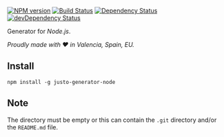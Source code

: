[![NPM version](http://img.shields.io/npm/v/justo-generator-node.svg)](https://www.npmjs.org/package/justo-generator-node)
[![Build Status](https://travis-ci.org/justojsg/justo-generator-node.svg?branch=master)](https://travis-ci.org/justojsg/justo-generator-node)
[![Dependency Status](https://david-dm.org/justojsg/justo-generator-node.svg)](https://david-dm.org/justojsg/justo-generator-node)
[![devDependency Status](https://david-dm.org/justojsg/justo-generator-node/dev-status.svg)](https://david-dm.org/justojsg/justo-generator-node#info=devDependencies)

Generator for *Node.js*.

*Proudly made with ♥ in Valencia, Spain, EU.*

## Install

```
npm install -g justo-generator-node
```

## Note

The directory must be empty or this can contain the `.git` directory and/or the `README.md` file.
